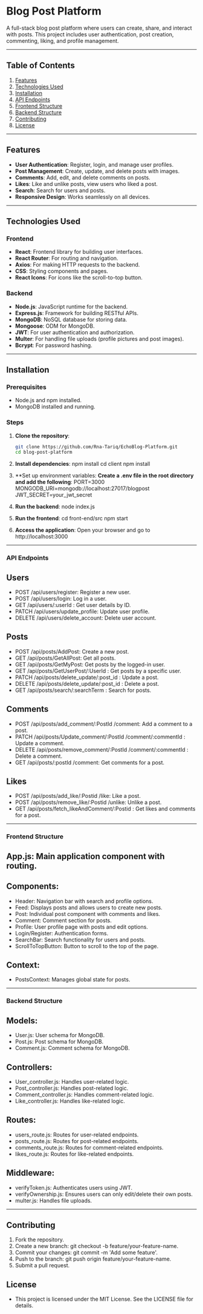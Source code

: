 # Blog Post Platform

A full-stack blog post platform where users can create, share, and interact with posts. This project includes user authentication, post creation, commenting, liking, and profile management.

---

## Table of Contents

1. [Features](#features)
2. [Technologies Used](#technologies-used)
3. [Installation](#installation)
4. [API Endpoints](#api-endpoints)
5. [Frontend Structure](#frontend-structure)
6. [Backend Structure](#backend-structure)
7. [Contributing](#contributing)
8. [License](#license)

---

## Features

- **User Authentication**: Register, login, and manage user profiles.
- **Post Management**: Create, update, and delete posts with images.
- **Comments**: Add, edit, and delete comments on posts.
- **Likes**: Like and unlike posts, view users who liked a post.
- **Search**: Search for users and posts.
- **Responsive Design**: Works seamlessly on all devices.

---

## Technologies Used

### Frontend
- **React**: Frontend library for building user interfaces.
- **React Router**: For routing and navigation.
- **Axios**: For making HTTP requests to the backend.
- **CSS**: Styling components and pages.
- **React Icons**: For icons like the scroll-to-top button.

### Backend
- **Node.js**: JavaScript runtime for the backend.
- **Express.js**: Framework for building RESTful APIs.
- **MongoDB**: NoSQL database for storing data.
- **Mongoose**: ODM for MongoDB.
- **JWT**: For user authentication and authorization.
- **Multer**: For handling file uploads (profile pictures and post images).
- **Bcrypt**: For password hashing.

---

## Installation

### Prerequisites
- Node.js and npm installed.
- MongoDB installed and running.

### Steps
1. **Clone the repository**:
   ```bash
   git clone https://github.com/Rna-Tariq/EchoBlog-Platform.git
   cd blog-post-platform

2. **Install dependencies**:
  npm install
  cd client
  npm install

3. **Set up environment variables:
  **Create a .env file in the root directory and add the following**:
    PORT=3000
    MONGODB_URI=mongodb://localhost:27017/blogpost
    JWT_SECRET=your_jwt_secret

4. **Run the backend**:
  node index.js

5. **Run the frontend**:
  cd front-end/src
  npm start

6. **Access the application**:
  Open your browser and go to http://localhost:3000

---

### API Endpoints

## Users

- POST /api/users/register: Register a new user.
- POST /api/users/login: Log in a user.
- GET /api/users/:userId : Get user details by ID.
- PATCH /api/users/update_profile: Update user profile.
- DELETE /api/users/delete_account: Delete user account.

## Posts

- POST /api/posts/AddPost: Create a new post.
- GET /api/posts/GetAllPost: Get all posts.
- GET /api/posts/GetMyPost: Get posts by the logged-in user.
- GET /api/posts/GetUserPost/:UserId : Get posts by a specific user.
- PATCH /api/posts/delete_update/:post_id : Update a post.
- DELETE /api/posts/delete_update/:post_id : Delete a post.
-  GET /api/posts/search/:searchTerm : Search for posts.

## Comments

- POST /api/posts/add_comment/:PostId /comment: Add a comment to a post.
- PATCH /api/posts/Update_comment/:PostId /comment/:commentId : Update a comment.
- DELETE /api/posts/remove_comment/:PostId /comment/:commentId : Delete a comment.
- GET /api/posts/:postId /comment: Get comments for a post.

## Likes

- POST /api/posts/add_like/:Postid /like: Like a post.
- POST /api/posts/remove_like/:Postid /unlike: Unlike a post.
- GET /api/posts/fetch_likeAndComment/:Postid : Get likes and comments for a post.

---

### Frontend Structure

## App.js: Main application component with routing.

## Components:

- Header: Navigation bar with search and profile options.
- Feed: Displays posts and allows users to create new posts.
- Post: Individual post component with comments and likes.
- Comment: Comment section for posts.
- Profile: User profile page with posts and edit options.
- Login/Register: Authentication forms.
- SearchBar: Search functionality for users and posts.
- ScrollToTopButton: Button to scroll to the top of the page.

## Context:
- PostsContext: Manages global state for posts.

---

### Backend Structure

## Models:

- User.js: User schema for MongoDB.
- Post.js: Post schema for MongoDB.
- Comment.js: Comment schema for MongoDB.

## Controllers:

- User_controller.js: Handles user-related logic.
- Post_controller.js: Handles post-related logic.
- Comment_controller.js: Handles comment-related logic.
- Like_controller.js: Handles like-related logic.

## Routes:

- users_route.js: Routes for user-related endpoints.
- posts_route.js: Routes for post-related endpoints.
- comments_route.js: Routes for comment-related endpoints.
- likes_route.js: Routes for like-related endpoints.

## Middleware:

- verifyToken.js: Authenticates users using JWT.
- verifyOwnership.js: Ensures users can only edit/delete their own posts.
- multer.js: Handles file uploads.

---

## Contributing

1. Fork the repository.
2. Create a new branch: git checkout -b feature/your-feature-name.
3. Commit your changes: git commit -m 'Add some feature'.
4. Push to the branch: git push origin feature/your-feature-name.
5. Submit a pull request.

## License

- This project is licensed under the MIT License. See the LICENSE file for details.